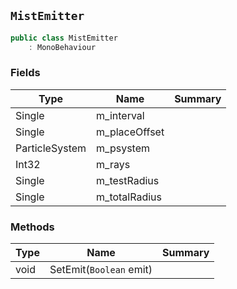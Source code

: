 ## `MistEmitter`

```csharp
public class MistEmitter
    : MonoBehaviour

```

### Fields

| Type | Name | Summary | 
| --- | --- | --- | 
| Single | m_interval |  | 
| Single | m_placeOffset |  | 
| ParticleSystem | m_psystem |  | 
| Int32 | m_rays |  | 
| Single | m_testRadius |  | 
| Single | m_totalRadius |  | 


### Methods

| Type | Name | Summary | 
| --- | --- | --- | 
| void | SetEmit(`Boolean` emit) |  | 



